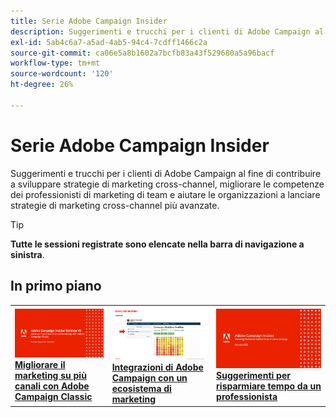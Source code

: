 ```yaml
---
title: Serie Adobe Campaign Insider
description: Suggerimenti e trucchi per i clienti di Adobe Campaign al fine di contribuire a sviluppare strategie di marketing cross-channel, migliorare le competenze dei professionisti di marketing di team e aiutare le organizzazioni a lanciare strategie di marketing cross-channel più avanzate.
exl-id: 5ab4c6a7-a5ad-4ab5-94c4-7cdff1466c2a
source-git-commit: ca06e5a8b1602a7bcfb83a43f529680a5a96bacf
workflow-type: tm+mt
source-wordcount: '120'
ht-degree: 26%

---
```


# Serie Adobe Campaign Insider

Suggerimenti e trucchi per i clienti di Adobe Campaign al fine di contribuire a sviluppare strategie di marketing cross-channel, migliorare le competenze dei professionisti di marketing di team e aiutare le organizzazioni a lanciare strategie di marketing cross-channel più avanzate.

>[!TIP]
>
>**Tutte le sessioni registrate sono elencate nella barra di navigazione a sinistra**.

## In primo piano

<table>
  <tr>
   <td>
      <a href="2022/cross-channel.md">
      <img alt="Migliorare il marketing su più canali con Adobe Campaign Classic" src="assets/cross-channel.png"/>
      </a>
      <div>
         <a href="./2022/cross-channel.md"><strong>Migliorare il marketing su più canali con Adobe Campaign Classic</strong></a>
         <br/>
      </div>
   </td>
   <td>
      <a href="2022/integrations.md">
      <img alt="Integrazioni di Adobe Campaign con un ecosistema di marketing" src="assets/integrations.png"/>
      </a>
      <div>
         <a href="./2022/integrations.md"><strong>Integrazioni di Adobe Campaign con un ecosistema di marketing</strong></a>
         <br/>
      </div>
   </td>
   <td>
      <a href="2022/tips.md">
      <img alt="Suggerimenti per risparmiare tempo da un professionista" src="./assets/tips.png"/>
      </a>
      <div>
         <a href="2022/tips.md"><strong>Suggerimenti per risparmiare tempo da un professionista</strong></a>
         <br/>
      </div>
   </td>
</table>
